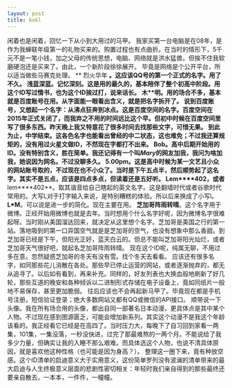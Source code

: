 ```yaml
---
layout: post
title: kokl
---
```


闲着也是闲着，回忆一下从小到大用过的马甲。
我家买第一台电脑是在08年，是作为我蝉联年级第一的礼物买来的。购置过程也有点曲折。在当时的情形下，5千元不是一笔小钱，加之父母的传统思想，电脑、网络就是洪水猛兽。但挨不住我软磨硬泡还是买来了。由此，一个新阶段徐徐展开。
毕竟是网络是个公开平台，所以适当做些马赛克处理。
** 烈火华年 **。这应该QQ号的第一个正式的名字。用了不久。
**浅蓝深蓝**。记忆深刻。这是用的最久的，基本陪伴了整个初高中阶段。用这个ID写过情书，也为这个ID挨过打，说来话长。
**木\*\*明**。用的场合不多，基本就是百度账号在用。从字面能一眼看出含义，就是把名字拆开了。
说到百度账号，又想起一个名字：**从沸点狂奔到冰点**。这是百度空间的名字。百度空间在2015年正式关闭了，而我弃之不用的时间远比这个早。但初中时候在百度空间里写了很多东西。昨天晚上我又特意花了很多时间去找那些文字，可惜无果。
到此为止，中学结束。这各色名字也能看出曾经的中二状态，这也难免；不过我还算规矩的，没有用过火星文做ID，不然现在字都打不出来。
**Bob**。高中后期开始用的ID。没有特别含义，胜在简单。我还记得有一个叫*Mary*的网友加我，我问为啥加我，她说因为网名。不过没聊多久。
**5.00pm**。这是高中时候为某一文艺且小众的网站账号取的，不过现在也不小众了。当时是下午五点半，然后顺势起了这名字。其实不是五点，应该是四点多点，但读着还是五好听。
**Lem\*\*\*\*402**，或者**lem\*\*\*\*402**。取其谐音给自己瞎起的英文名字。这是翻墙时代或者谷歌时代常用的。大写L对于打字输入来说，是特别糟糕的体验。所以后来换成了小写l。
**L\*M**。可以说是进一步的简化。现在主要在用。
**芝加哥阵雨转晴**。这个名字用于微博。正经开始用微博也就是去年。当时想用个什么名字好呢，因为微博名字很难起呀。当时刚从美国溜达回来，就决定从这里想个名字。芝加哥是美国之行的第一站。落地吸到的第一口异国空气就是是芝加哥的空气，也没有想象中那么香甜。到芝加哥已经是下午，但阳光正好，蓝天白云的。但总不能叫芝加哥阳光灿烂，或者芝加哥天气很好吧，就起名芝加哥阵雨转晴。
现在这个ID呢，纯属无聊，不用过多在意。忽然疑惑芝加哥的冬天有没有雪。找个冬天去看看。
应该还有很多名字，如同那些花儿消散在各处。那些早已停止运营的网站，或者逐渐抛弃的，都无从追寻了。以后如有看到，再来补充。同样的，好友列表也大换血般地刷新了好几轮，那些互道的晚安和各种倾诉以二进制形式存储在电子设备上，竟如同纸片一般地不易保存，甚至更加脆弱。
往后应该也不会再起新马甲了。毕竟现在都是手机号注册，短信验证登录；绝大多数网站又都有QQ或微信的API接口。
顺带说一下头像。我在所有场合用的头像，都出自同一部著名日本动漫，更具体点是其中某个人物。不过现在感到图源匮乏，可能会增加新系列。其实这个动漫不是我这个年龄该看的。我正经看它已经是在高四了。当时压力大，每晚下了自习回到家看一两集，101集，一集没落，一秒没快进，过完了那最难熬的一两个月。不能说给了我多少力量，但确实让我的入睡不那么艰难。而具体选这个人物，也说不清具体原因，就是喜欢他这种性格（也可能是因为身高？）。
整理这一圈下来，竟有种放空感。这个ID清单的启迪意义大于实用意义，这份简单罗列没有波澜的清单带来的最大启迪与人生终极意义层面的悲剧性密切相关：年轻时我们亲自得到的那些最终还要亲自散去，一本本，一件件，一幢幢。

